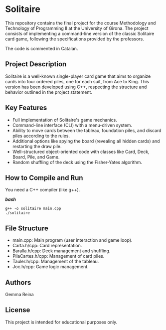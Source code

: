 # Solitaire
This repository contains the final project for the course Methodology and Technology of Programming II at the University of Girona.
The project consists of implementing a command-line version of the classic Solitaire card game, following the specifications provided by the professors.

The code is commented in Catalan.

## Project Description
Solitaire is a well-known single-player card game that aims to organize cards into four ordered piles, one for each suit, from Ace to King.
This version has been developed using C++, respecting the structure and behavior outlined in the project statement.

## Key Features
- Full implementation of Solitaire's game mechanics.
- Command-line interface (CLI) with a menu-driven system.
- Ability to move cards between the tableau, foundation piles, and discard piles according to the rules.
- Additional options like spying the board (revealing all hidden cards) and restarting the draw pile.
- Well-structured object-oriented code with classes like Card, Deck, Board, Pile, and Game.
- Random shuffling of the deck using the Fisher-Yates algorithm.

## How to Compile and Run
You need a C++ compiler (like g++).

***bash***
```
g++ -o solitaire main.cpp
./solitaire
```

## File Structure
- main.cpp: Main program (user interaction and game loop).
- Carta.h/cpp: Card representation.
- Baralla.h/cpp: Deck management and shuffling.
- PilaCartes.h/cpp: Management of card piles.
- Tauler.h/cpp: Management of the tableau.
- Joc.h/cpp: Game logic management.

## Authors
Gemma Reina

## License
This project is intended for educational purposes only.
